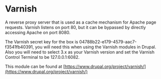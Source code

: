 # Varnish

A reverse proxy server that is used as a cache mechanism for Apache page requests. Varnish listens on port 80, but it can be bypassed by directly accessing Apache on port 8080.

The Varnish secret key for the box is 04788b22-e179-4579-aac7-f3541fb40391, you will need this when using the Varnish modules in Drupal.
Also you will need to select 3.x as your Varnish version and set the Varnish Control Terminal to be 127.0.0.1:6082.

This module can be found at [https://www.drupal.org/project/varnish/](https://www.drupal.org/project/varnish/)
